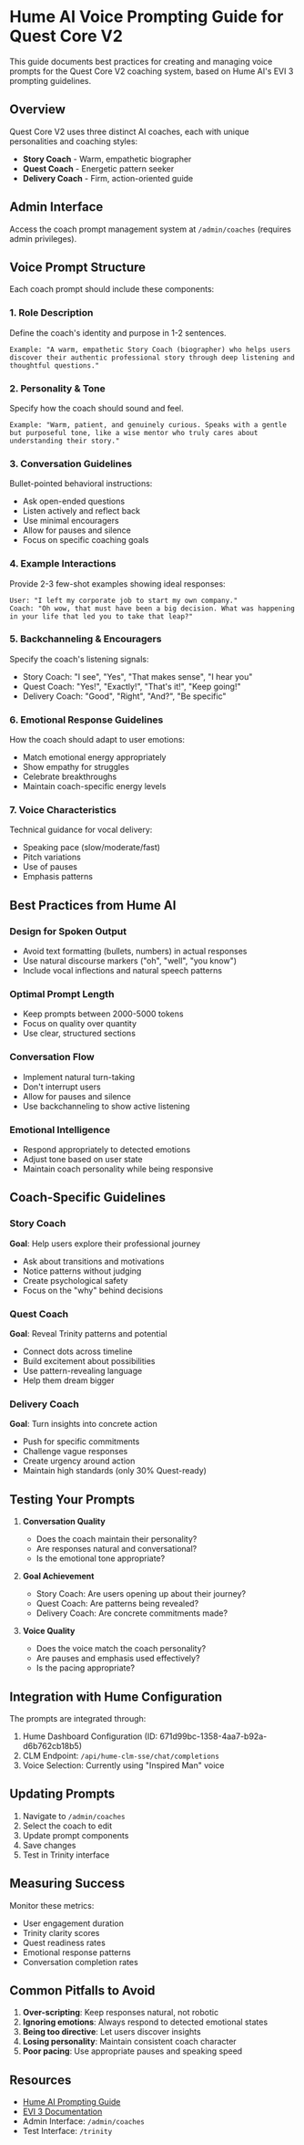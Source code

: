 # Hume AI Voice Prompting Guide for Quest Core V2

This guide documents best practices for creating and managing voice prompts for the Quest Core V2 coaching system, based on Hume AI's EVI 3 prompting guidelines.

## Overview

Quest Core V2 uses three distinct AI coaches, each with unique personalities and coaching styles:

- **Story Coach** - Warm, empathetic biographer
- **Quest Coach** - Energetic pattern seeker
- **Delivery Coach** - Firm, action-oriented guide

## Admin Interface

Access the coach prompt management system at `/admin/coaches` (requires admin privileges).

## Voice Prompt Structure

Each coach prompt should include these components:

### 1. Role Description

Define the coach's identity and purpose in 1-2 sentences.

```
Example: "A warm, empathetic Story Coach (biographer) who helps users discover their authentic professional story through deep listening and thoughtful questions."
```

### 2. Personality & Tone

Specify how the coach should sound and feel.

```
Example: "Warm, patient, and genuinely curious. Speaks with a gentle but purposeful tone, like a wise mentor who truly cares about understanding their story."
```

### 3. Conversation Guidelines

Bullet-pointed behavioral instructions:

- Ask open-ended questions
- Listen actively and reflect back
- Use minimal encouragers
- Allow for pauses and silence
- Focus on specific coaching goals

### 4. Example Interactions

Provide 2-3 few-shot examples showing ideal responses:

```
User: "I left my corporate job to start my own company."
Coach: "Oh wow, that must have been a big decision. What was happening in your life that led you to take that leap?"
```

### 5. Backchanneling & Encouragers

Specify the coach's listening signals:

- Story Coach: "I see", "Yes", "That makes sense", "I hear you"
- Quest Coach: "Yes!", "Exactly!", "That's it!", "Keep going!"
- Delivery Coach: "Good", "Right", "And?", "Be specific"

### 6. Emotional Response Guidelines

How the coach should adapt to user emotions:

- Match emotional energy appropriately
- Show empathy for struggles
- Celebrate breakthroughs
- Maintain coach-specific energy levels

### 7. Voice Characteristics

Technical guidance for vocal delivery:

- Speaking pace (slow/moderate/fast)
- Pitch variations
- Use of pauses
- Emphasis patterns

## Best Practices from Hume AI

### Design for Spoken Output

- Avoid text formatting (bullets, numbers) in actual responses
- Use natural discourse markers ("oh", "well", "you know")
- Include vocal inflections and natural speech patterns

### Optimal Prompt Length

- Keep prompts between 2000-5000 tokens
- Focus on quality over quantity
- Use clear, structured sections

### Conversation Flow

- Implement natural turn-taking
- Don't interrupt users
- Allow for pauses and silence
- Use backchanneling to show active listening

### Emotional Intelligence

- Respond appropriately to detected emotions
- Adjust tone based on user state
- Maintain coach personality while being responsive

## Coach-Specific Guidelines

### Story Coach

**Goal**: Help users explore their professional journey

- Ask about transitions and motivations
- Notice patterns without judging
- Create psychological safety
- Focus on the "why" behind decisions

### Quest Coach

**Goal**: Reveal Trinity patterns and potential

- Connect dots across timeline
- Build excitement about possibilities
- Use pattern-revealing language
- Help them dream bigger

### Delivery Coach

**Goal**: Turn insights into concrete action

- Push for specific commitments
- Challenge vague responses
- Create urgency around action
- Maintain high standards (only 30% Quest-ready)

## Testing Your Prompts

1. **Conversation Quality**
   - Does the coach maintain their personality?
   - Are responses natural and conversational?
   - Is the emotional tone appropriate?

2. **Goal Achievement**
   - Story Coach: Are users opening up about their journey?
   - Quest Coach: Are patterns being revealed?
   - Delivery Coach: Are concrete commitments made?

3. **Voice Quality**
   - Does the voice match the coach personality?
   - Are pauses and emphasis used effectively?
   - Is the pacing appropriate?

## Integration with Hume Configuration

The prompts are integrated through:

1. Hume Dashboard Configuration (ID: 671d99bc-1358-4aa7-b92a-d6b762cb18b5)
2. CLM Endpoint: `/api/hume-clm-sse/chat/completions`
3. Voice Selection: Currently using "Inspired Man" voice

## Updating Prompts

1. Navigate to `/admin/coaches`
2. Select the coach to edit
3. Update prompt components
4. Save changes
5. Test in Trinity interface

## Measuring Success

Monitor these metrics:

- User engagement duration
- Trinity clarity scores
- Quest readiness rates
- Emotional response patterns
- Conversation completion rates

## Common Pitfalls to Avoid

1. **Over-scripting**: Keep responses natural, not robotic
2. **Ignoring emotions**: Always respond to detected emotional states
3. **Being too directive**: Let users discover insights
4. **Losing personality**: Maintain consistent coach character
5. **Poor pacing**: Use appropriate pauses and speaking speed

## Resources

- [Hume AI Prompting Guide](https://dev.hume.ai/docs/speech-to-speech-evi/guides/prompting)
- [EVI 3 Documentation](https://dev.hume.ai/docs/speech-to-speech-evi/overview)
- Admin Interface: `/admin/coaches`
- Test Interface: `/trinity`
